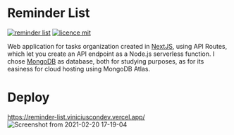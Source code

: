 # Reminder List
[![reminder list](https://img.shields.io/badge/viniciuscondev-reminder--list-brightgreen)](https://github.com/viniciuscondev/reminder-list)
[![licence mit](https://img.shields.io/github/license/viniciuscondev/reminder-list?color=blue)](https://github.com/viniciuscondev/reminder-list/blob/main/LICENSE)

Web application for tasks organization created in [NextJS](https://github.com/vercel/next.js), using API Routes, which let you create an API endpoint as a Node.js serverless function. I chose [MongoDB](https://github.com/mongodb/mongo) as database, both for studying purposes, as for its easiness for cloud hosting using MongoDB Atlas.

# Deploy
https://reminder-list.viniciuscondev.vercel.app/
![Screenshot from 2021-02-20 17-19-04](https://user-images.githubusercontent.com/58576821/108607549-ccecd700-739f-11eb-96ff-022d57874d64.png)
